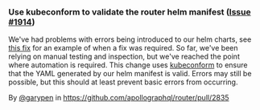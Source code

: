 ### Use kubeconform to validate the router helm manifest ([Issue #1914](https://github.com/apollographql/router/issues/1914))

We've had problems with errors being introduced to our helm charts, see [this fix](https://github.com/apollographql/router/pull/2788) for an example of when a fix was required. So far, we've been relying on manual testing and inspection, but we've reached the point where automation is required. This change uses [kubeconform](https://github.com/yannh/kubeconform) to ensure that the YAML generated by our helm manifest is valid. Errors may still be possible, but this should at least prevent basic errors from occurring.

By [@garypen](https://github.com/garypen) in https://github.com/apollographql/router/pull/2835
